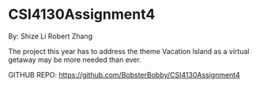 # CSI4130Assignment4
By:
Shize Li
Robert Zhang


The project this year has to address the theme Vacation Island as a virtual getaway may be more needed than ever.

GITHUB REPO: https://github.com/BobsterBobby/CSI4130Assignment4

